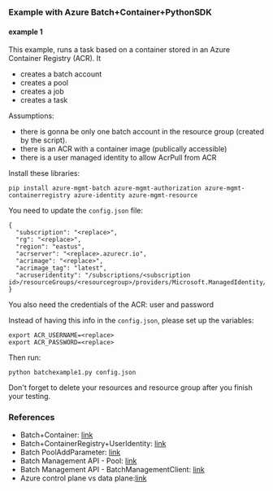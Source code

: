 ### Example with Azure Batch+Container+PythonSDK


#### example 1

This example, runs a task based on a container stored in an Azure Container
Registry (ACR). It
- creates a batch account
- creates a pool
- creates a job
- creates a task

Assumptions:
- there is gonna be only one batch account in the resource group (created by the
script).
- there is an ACR with a container image (publically accessible)
- there is a user managed identity to allow AcrPull from ACR


Install these libraries:

```
pip install azure-mgmt-batch azure-mgmt-authorization azure-mgmt-containerregistry azure-identity azure-mgmt-resource
```


You need to update the `config.json` file:
```
{
  "subscription": "<replace>",
  "rg": "<replace>",
  "region": "eastus",
  "acrserver": "<replace>.azurecr.io",
  "acrimage": "<replace>",
  "acrimage_tag": "latest",
  "acruseridentity": "/subscriptions/<subscription id>/resourceGroups/<resourcegroup>/providers/Microsoft.ManagedIdentity/userAssignedIdentities/<identity>"
}
```



You also need the credentials of the ACR: user and password

Instead of having this info in the `config.json`, please set up the variables:

```
export ACR_USERNAME=<replace>
export ACR_PASSWORD=<replace>
```

Then run:

```
python batchexample1.py config.json
```

Don't forget to delete your resources and resource group after you finish your
testing.

### References

- Batch+Container: [link](https://learn.microsoft.com/en-us/azure/batch/batch-docker-container-workloads)
- Batch+ContainerRegistry+UserIdentity: [link](https://learn.microsoft.com/en-us/python/api/azure-batch/azure.batch.models.containerregistry?view=azure-python)
- Batch PoolAddParameter: [link](https://learn.microsoft.com/en-us/python/api/azure-batch/azure.batch.models.pooladdparameter?view=azure-python)
- Batch Management API - Pool: [link](https://learn.microsoft.com/en-us/python/api/azure-mgmt-batch/azure.mgmt.batch.models.pool?view=azure-python)
- Batch Management API - BatchManagementClient: [link](https://learn.microsoft.com/en-us/python/api/azure-mgmt-batch/azure.mgmt.batch.batchmanagementclient?view=azure-python)
- Azure control plane vs data plane:[link](https://learn.microsoft.com/en-us/azure/azure-resource-manager/management/control-plane-and-data-plane)



